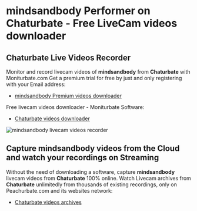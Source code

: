 # mindsandbody Performer on Chaturbate - Free LiveCam videos downloader

## Chaturbate Live Videos Recorder

Monitor and record livecam videos of **mindsandbody** from **Chaturbate** with Moniturbate.com
Get a premium trial for free by just and only registering with your Email address:
* [mindsandbody Premium videos downloader](https://moniturbate.com/request-demo-licence-key.html)

Free livecam videos downloader - Moniturbate Software:
* [Chaturbate videos downloader](https://moniturbate.com/moniturbate-download-software.html)

![mindsandbody livecam videos recorder](https://peachurnet.com/templates/moniturbate-software.png)


## Capture mindsandbody videos from the Cloud and watch your recordings on Streaming

Without the need of downloading a software, capture **mindsandbody** livecam videos from **Chaturbate** 100% online.
Watch Livecam archives from **Chaturbate** unlimitedly from thousands of existing recordings, only on Peachurbate.com and its websites network:
* [Chaturbate videos archives](https://peachurnet.com/)